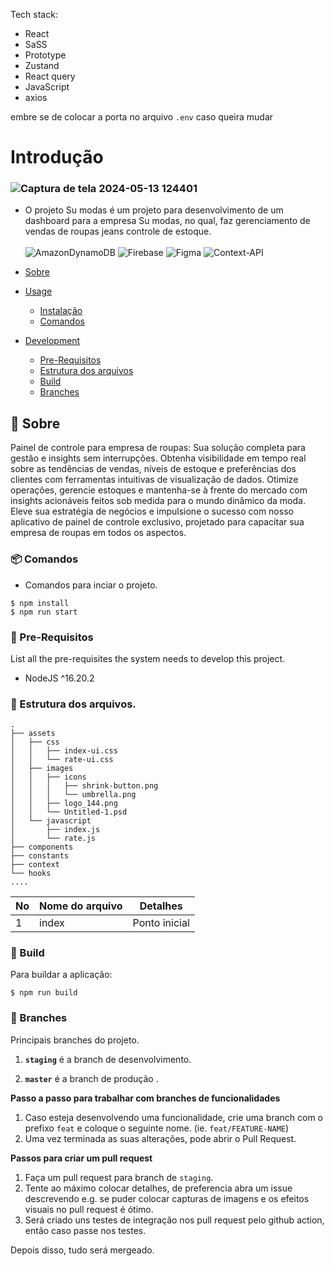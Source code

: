 

Tech stack:
- React
- SaSS
- Prototype
- Zustand
- React query
- JavaScript
- axios


embre se de colocar a porta no arquivo `.env` caso queira mudar

# Introdução


### ![Captura de tela 2024-05-13 124401](https://github.com/bruno-carneiro-da-silva/Su-modas/assets/49591443/3f140396-efc1-4037-bda3-816b2f7b57c8)

- O projeto Su modas é um projeto para desenvolvimento de um dashboard para a empresa Su modas, no qual, faz gerenciamento de vendas de roupas jeans controle de estoque.<br><br>
![AmazonDynamoDB](https://img.shields.io/badge/Amazon%20DynamoDB-4053D6?style=for-the-badge&logo=Amazon%20DynamoDB&logoColor=white) ![Firebase](https://img.shields.io/badge/firebase-a08021?style=for-the-badge&logo=firebase&logoColor=ffcd34) ![Figma](https://img.shields.io/badge/figma-%23F24E1E.svg?style=for-the-badge&logo=figma&logoColor=white) ![Context-API](https://img.shields.io/badge/Context--Api-000000?style=for-the-badge&logo=react) 

- [Sobre](#beginner-sobre)
- [Usage](#zap-uso)
  - [Instalação](#electric_plug-instalação)
  - [Comandos](#package-comandos)
- [Development](#wrench-development)
  - [Pre-Requisitos](#notebook-pre-requisitos)
  - [Estrutura dos arquivos](#file_folder-estrutura-dos-arquivos)
  - [Build](#hammer-build)
  - [Branches](#cactus-branches)

##  :beginner: Sobre
Painel de controle para empresa de roupas: Sua solução completa para gestão e insights sem interrupções. Obtenha visibilidade em tempo real sobre as tendências de vendas, níveis de estoque e preferências dos clientes com ferramentas intuitivas de visualização de dados. Otimize operações, gerencie estoques e mantenha-se à frente do mercado com insights acionáveis feitos sob medida para o mundo dinâmico da moda. Eleve sua estratégia de negócios e impulsione o sucesso com nosso aplicativo de painel de controle exclusivo, projetado para capacitar sua empresa de roupas em todos os aspectos.

###  :package: Comandos
- Comandos para inciar o projeto.

```
$ npm install
$ npm run start
```

### :notebook: Pre-Requisitos
List all the pre-requisites the system needs to develop this project.
- NodeJS ^16.20.2


###  :file_folder: Estrutura dos arquivos.

```
.
├── assets
│   ├── css
│   │   ├── index-ui.css
│   │   └── rate-ui.css
│   ├── images
│   │   ├── icons
│   │   │   ├── shrink-button.png
│   │   │   └── umbrella.png
│   │   ├── logo_144.png
│   │   └── Untitled-1.psd
│   └── javascript
│       ├── index.js
│       └── rate.js
├── components
├── constants
├── context
└── hooks
....

```

| No | Nome do arquivo | Detalhes
|----|------------|-------|
| 1  | index      | Ponto inicial

###  :hammer: Build

Para buildar a aplicação: 
```
$ npm run build

```

 ### :cactus: Branches

 Principais branches do projeto.

1. **`staging`** é a branch de desenvolvimento.

2. **`master`** é a branch de produção .

**Passo a passo para trabalhar com branches de funcionalidades**

1. Caso esteja desenvolvendo uma funcionalidade, crie uma branch com o prefixo `feat` e coloque o seguinte nome. (ie. `feat/FEATURE-NAME`)
2. Uma vez terminada as suas alterações, pode abrir o Pull Request.

**Passos para criar um pull request**

1. Faça um pull request para branch de `staging`.
2. Tente ao máximo colocar detalhes, de preferencia abra um issue descrevendo e.g. se puder colocar capturas de imagens e os efeitos visuais no pull request é ótimo.
3. Será criado uns testes de integração nos pull request pelo github action, então caso passe nos testes.

Depois disso, tudo será mergeado.
